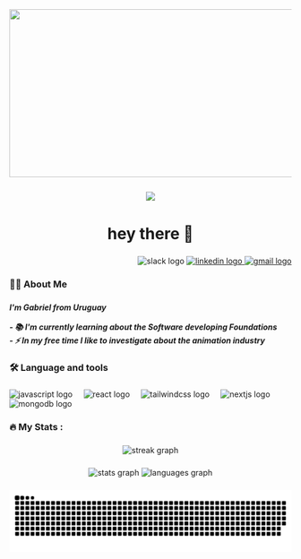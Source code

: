 <div align="center">
  <img height="300" width="600" src="https://ireumvmoybitxftsqlgh.supabase.co/storage/v1/object/sign/Cuts/one-piece-law?token=eyJhbGciOiJIUzI1NiIsInR5cCI6IkpXVCJ9.eyJ1cmwiOiJDdXRzL29uZS1waWVjZS1sYXciLCJpYXQiOjE3MDI5MDYyOTgsImV4cCI6MTcwNTQ5ODI5OH0.eoX2C-WeRUO_oWgl71ZK04ez3tdYnKHWRAqJ7PY7-9E&t=2023-12-18T13%3A29%3A50.179Z"  />
</div>

###

<div align="center">
  <img src="https://visitor-badge.laobi.icu/badge?page_id=Gabr1el20.Gabr1el20&right_color=cadetblue&left_text=Arrives"  />
</div>

###

<h1 align="center">hey there 👋</h1>

###

<div align="right">
  <img src="https://raw.githubusercontent.com/maurodesouza/profile-readme-generator/master/src/assets/icons/social/slack/default.svg" width="52" height="40" alt="slack logo"  />
  <a href="https://www.linkedin.com/in/gabr1el20/" target="_blank">
    <img src="https://raw.githubusercontent.com/maurodesouza/profile-readme-generator/master/src/assets/icons/social/linkedin/default.svg" width="52" height="40" alt="linkedin logo"  />
  </a>
  <a href="delgadogab2713@gmail.com" target="_blank">
    <img src="https://raw.githubusercontent.com/maurodesouza/profile-readme-generator/master/src/assets/icons/social/gmail/default.svg" width="52" height="40" alt="gmail logo"  />
  </a>
</div>

###

<h3 align="left">👩‍💻  About Me</h3>

###

<h5 align="left">I'm Gabriel from Uruguay<br><br>- 📚 I'm currently learning about the Software developing Foundations<br>- ⚡ In my free time I like to investigate about the animation industry</h5>

###

<h3 align="left">🛠 Language and tools</h3>

###

<div align="left">
  <img src="https://cdn.jsdelivr.net/gh/devicons/devicon/icons/javascript/javascript-original.svg" height="40" alt="javascript logo"  />
  <img width="12" />
  <img src="https://cdn.jsdelivr.net/gh/devicons/devicon/icons/react/react-original.svg" height="40" alt="react logo"  />
  <img width="12" />
  <img src="https://cdn.simpleicons.org/tailwindcss/06B6D4" height="40" alt="tailwindcss logo"  />
  <img width="12" />
  <img src="https://cdn.simpleicons.org/nextdotjs/000000" height="40" alt="nextjs logo"  />
  <img width="12" />
  <img src="https://cdn.simpleicons.org/mongodb/47A248" height="40" alt="mongodb logo"  />
</div>

###

<h3 align="left">🔥   My Stats :</h3>

###

<div align="center">
  <img src="https://streak-stats.demolab.com?user=Gabr1el20&locale=en&mode=daily&theme=dark&hide_border=false&border_radius=5&order=3" height="220" alt="streak graph"  />
</div>

###

<div align="center">
  <img src="https://github-readme-stats.vercel.app/api?username=Gabr1el20&hide_title=false&hide_rank=false&show_icons=true&include_all_commits=true&count_private=true&disable_animations=false&theme=dracula&locale=en&hide_border=false&order=1&custom_title=My%20stats!" height="150" alt="stats graph"  />
  <img src="https://github-readme-stats.vercel.app/api/top-langs?username=Gabr1el20&locale=en&hide_title=false&layout=compact&card_width=320&langs_count=5&theme=dracula&hide_border=false&order=2" height="150" alt="languages graph"  />
</div>

###

<img src="https://raw.githubusercontent.com/Gabr1el20/Gabr1el20/output/snake.svg" alt="Snake animation" />

###

